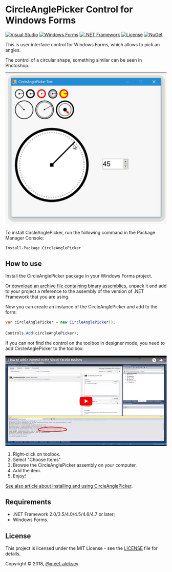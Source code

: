 ﻿# CircleAnglePicker Control for Windows Forms

[![Visual Studio](https://img.shields.io/badge/Visual%20Studio-2005%20%2F%202017-68217a.svg?style=flat)](https://www.visualstudio.com/)
[![Windows Forms](https://img.shields.io/badge/Windows%20Forms--68217a.svg?style=flat)](https://docs.microsoft.com/en-us/dotnet/framework/winforms/)
[![.NET Framework](https://img.shields.io/badge/.NET-v2.0%20%2F%20v4.7-68217a.svg?style=flat)](https://www.microsoft.com/net/download)
[![License](https://img.shields.io/github/license/meet-aleksey/CircleAnglePicker.svg?style=flat&label=License)](https://github.com/meet-aleksey/CircleAnglePicker/blob/master/LICENSE)
[![NuGet](https://img.shields.io/nuget/dt/CircleAnglePicker.svg?style=flat&label=Downloads)](https://www.nuget.org/packages/CircleAnglePicker/)

This is user interface control for Windows Forms, which allows to pick an angles.

The control of a circular shape, something similar can be seen in Photoshop.

![Preview](preview.gif)

To install CircleAnglePicker, run the following command in the Package Manager Console:

```
Install-Package CircleAnglePicker
```

## How to use

Install the CircleAnglePicker package in your Windows Forms project.

Or [download an archive file containing binary assemblies](https://github.com/meet-aleksey/CircleAnglePicker/releases), 
unpack it and add to your project a reference to the assembly of the version of .NET Framework that you are using.

Now you can create an instance of the CircleAnglePicker and add to the form:

```C#
var circleAnglePicker = new CircleAnglePicker();

Controls.Add(circleAnglePicker);
```

If you can not find the control on the toolbox in designer mode, you need to add CircleAnglePicker to the toolbox:

[![How to add a control to the Visual Studio toolbox](youtube.jpg)](https://www.youtube.com/watch?v=Zasmw8zfIbI)

1. Right-click on toolbox.
2. Select "Choose Items".
3. Browse the CircleAnglePicker assembly on your computer.
4. Add the item.
5. Enjoy!

[See also article about installing and using CircleAnglePicker](https://goo.gl/4mQsDw).

## Requirements

* .NET Framework 2.0/3.5/4.0/4.5/4.6/4.7 or later;
* Windows Forms.

## License

This project is licensed under the MIT License - see the [LICENSE](LICENSE) file for details.

Copyright © 2018, [@meet-aleksey](https://github.com/meet-aleksey)